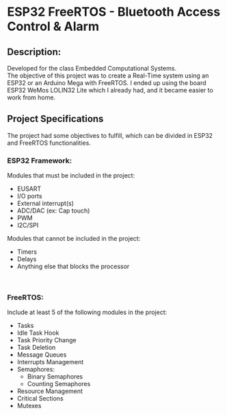 # ESP32 FreeRTOS - Bluetooth Access Control & Alarm
## Description:
Developed for the class Embedded Computational Systems. <br>
The objective of this project was to create a Real-Time system using an ESP32 or an Arduino Mega with FreeRTOS.
I ended up using the board ESP32 WeMos LOLIN32 Lite which I already had, and it became easier to work from home.
<br>

## Project Specifications
The project had some objectives to fulfill, which can be divided in ESP32 and FreeRTOS functionalities.

### ESP32 Framework: 
Modules that must be included in the project:
  - EUSART
  - I/O ports
  - External interrupt(s)
  - ADC/DAC (ex: Cap touch)
  - PWM
  - I2C/SPI 
  
Modules that cannot be included in the project:
  - Timers
  - Delays
  - Anything else that blocks the processor
  <br>

### FreeRTOS:
Include at least 5 of the following modules in the project: 
  - Tasks
  - Idle Task Hook
  - Task Priority Change
  - Task Deletion
  - Message Queues
  - Interrupts Management
  - Semaphores:
    - Binary Semaphores
    - Counting Semaphores
  - Resource Management
  - Critical Sections
  - Mutexes
